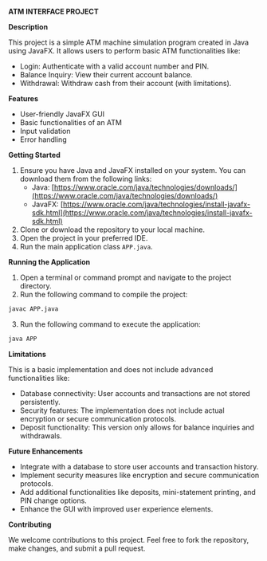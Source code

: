 **ATM INTERFACE PROJECT**


**Description**

This project is a simple ATM machine simulation program created in Java using JavaFX. It allows users to perform basic ATM functionalities like:

* Login: Authenticate with a valid account number and PIN.
* Balance Inquiry: View their current account balance.
* Withdrawal: Withdraw cash from their account (with limitations).

**Features**

* User-friendly JavaFX GUI
* Basic functionalities of an ATM
* Input validation
* Error handling

**Getting Started**

1. Ensure you have Java and JavaFX installed on your system. You can download them from the following links:
    * Java: [https://www.oracle.com/java/technologies/downloads/](https://www.oracle.com/java/technologies/downloads/)
    * JavaFX: [https://www.oracle.com/java/technologies/install-javafx-sdk.html](https://www.oracle.com/java/technologies/install-javafx-sdk.html)
2. Clone or download the repository to your local machine.
3. Open the project in your preferred IDE.
4. Run the main application class `APP.java`.

**Running the Application**

1. Open a terminal or command prompt and navigate to the project directory.
2. Run the following command to compile the project:

```bash
javac APP.java
```

3. Run the following command to execute the application:

```bash
java APP
```

**Limitations**

This is a basic implementation and does not include advanced functionalities like:

* Database connectivity: User accounts and transactions are not stored persistently.
* Security features: The implementation does not include actual encryption or secure communication protocols.
* Deposit functionality: This version only allows for balance inquiries and withdrawals.

**Future Enhancements**

* Integrate with a database to store user accounts and transaction history.
* Implement security measures like encryption and secure communication protocols.
* Add additional functionalities like deposits, mini-statement printing, and PIN change options.
* Enhance the GUI with improved user experience elements.

**Contributing**

We welcome contributions to this project. Feel free to fork the repository, make changes, and submit a pull request.
